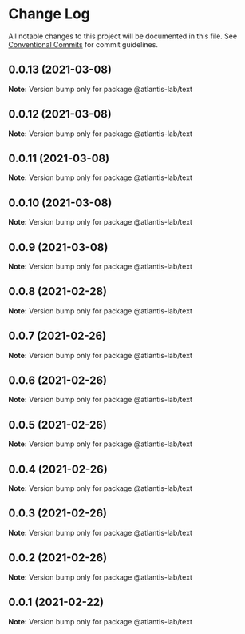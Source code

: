 # Change Log

All notable changes to this project will be documented in this file.
See [Conventional Commits](https://conventionalcommits.org) for commit guidelines.

## 0.0.13 (2021-03-08)

**Note:** Version bump only for package @atlantis-lab/text





## 0.0.12 (2021-03-08)

**Note:** Version bump only for package @atlantis-lab/text





## 0.0.11 (2021-03-08)

**Note:** Version bump only for package @atlantis-lab/text





## 0.0.10 (2021-03-08)

**Note:** Version bump only for package @atlantis-lab/text





## 0.0.9 (2021-03-08)

**Note:** Version bump only for package @atlantis-lab/text





## 0.0.8 (2021-02-28)

**Note:** Version bump only for package @atlantis-lab/text





## 0.0.7 (2021-02-26)

**Note:** Version bump only for package @atlantis-lab/text





## 0.0.6 (2021-02-26)

**Note:** Version bump only for package @atlantis-lab/text





## 0.0.5 (2021-02-26)

**Note:** Version bump only for package @atlantis-lab/text





## 0.0.4 (2021-02-26)

**Note:** Version bump only for package @atlantis-lab/text





## 0.0.3 (2021-02-26)

**Note:** Version bump only for package @atlantis-lab/text





## 0.0.2 (2021-02-26)

**Note:** Version bump only for package @atlantis-lab/text





## 0.0.1 (2021-02-22)

**Note:** Version bump only for package @atlantis-lab/text
